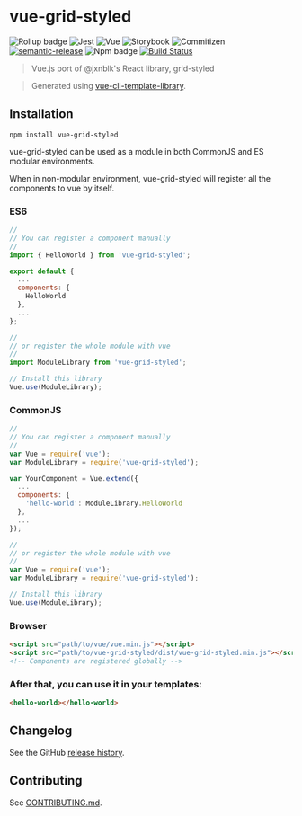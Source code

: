 # vue-grid-styled

![Rollup badge](https://img.shields.io/badge/Rollup-^0.53.3-ff69b4.svg)
![Jest](https://img.shields.io/badge/Jest-^22.0.4-blue.svg)
![Vue](https://img.shields.io/badge/Vue-^2.5.13-brightgreen.svg)
![Storybook](https://img.shields.io/badge/Storybook-^3.3.3-ff70a3.svg)
![Commitizen](https://img.shields.io/badge/Commitizen-enabled-brightgreen.svg)
[![semantic-release](https://img.shields.io/badge/%20%20%F0%9F%93%A6%F0%9F%9A%80-semantic--release-e10079.svg)](https://github.com/semantic-release/semantic-release)
![Npm badge](https://img.shields.io/npm/v/vue-grid-styled.svg)
[![Build Status](https://travis-ci.org/user/repository.svg?branch=master)](https://travis-ci.org/user/repository)

> Vue.js port of @jxnblk's React library, grid-styled

> Generated using [vue-cli-template-library](https://github.com/julon/vue-cli-template-library).

## Installation
```
npm install vue-grid-styled
```
vue-grid-styled can be used as a module in both CommonJS and ES modular environments.

When in non-modular environment, vue-grid-styled will register all the components to vue by itself.</p>

### ES6
```js
//
// You can register a component manually
//
import { HelloWorld } from 'vue-grid-styled';

export default {
  ...
  components: {
    HelloWorld
  },
  ...
};

//
// or register the whole module with vue
//
import ModuleLibrary from 'vue-grid-styled';

// Install this library
Vue.use(ModuleLibrary);
```

### CommonJS
```js
//
// You can register a component manually
//
var Vue = require('vue');
var ModuleLibrary = require('vue-grid-styled');

var YourComponent = Vue.extend({
  ...
  components: {
    'hello-world': ModuleLibrary.HelloWorld
  },
  ...
});

//
// or register the whole module with vue
//
var Vue = require('vue');
var ModuleLibrary = require('vue-grid-styled');

// Install this library
Vue.use(ModuleLibrary);
```

### Browser

```html
<script src="path/to/vue/vue.min.js"></script>
<script src="path/to/vue-grid-styled/dist/vue-grid-styled.min.js"></script>
<!-- Components are registered globally -->
```

### After that, you can use it in your templates:

```html
<hello-world></hello-world>
```

## Changelog

See the GitHub [release history](https://github.com/user/repository/releases).

## Contributing

See [CONTRIBUTING.md](.github/CONTRIBUTING.md).
